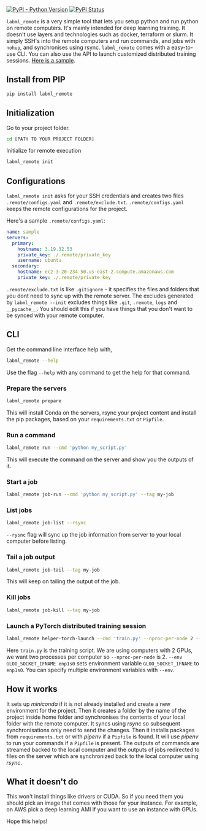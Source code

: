 [![PyPI - Python Version](https://badge.fury.io/py/labml-remote.svg)](https://badge.fury.io/py/labml-remote)
[![PyPI Status](https://pepy.tech/badge/labml_remote)](https://pepy.tech/project/labml_remote)

`labml_remote` is a very simple tool that lets you setup python and run python on remote computers.
It's mainly intended for deep learning training.
It doesn't use layers and technologies such as docker, terraform or slurm.
It simply SSH's into the remote computers and run commands, and jobs with `nohup`,
 and synchronises using rsync.
`labml_remote` comes with a easy-to-use CLI. You can also use the API to launch 
customized distributed training sessions.
[Here is a sample](https://github.com/labmlai/labml/tree/master/samples/remote_ddp).

## Install from PIP

```bash
pip install labml_remote
```

## Initialization

Go to your project folder.

```bash
cd [PATH TO YOUR PROJECT FOLDER]
```

Initialize for remote execution
```bash
labml_remote init
```


## Configurations

`labml_remote init` asks for your SSH credentials and creates two files `.remote/configs.yaml`
and `.remote/exclude.txt`.
`.remote/configs.yaml` keeps the remote configurations for the project.

Here's a sample `.remote/configs.yaml`:

```yaml
name: sample
servers:
  primary:
    hostname: 3.19.32.53
    private_key: ./.remote/private_key
    username: ubuntu
  secondary:
    hostname: ec2-3-20-234-50.us-east-2.compute.amazonaws.com
    private_key: ./.remote/private_key
```

`.remote/exclude.txt` is like `.gitignore` - it specifies the files and folders that you dont need
to sync up with the remote server. The excludes generated by `labml_remote --init` excludes
things like `.git`, `.remote`, `logs` and `__pycache__`.
You should edit this if you have things that you don't want to be synced with your remote computer.

## CLI

Get the command line interface help with,

```bash
labml_remote --help
```

Use the flag `--help` with any command to get the help for that command.

### Prepare the servers

```bash
labml_remote prepare
```

This will install Conda on the servers, rsync your project content and install the pip packages,
based on your `requirements.txt` or `Pipfile`.

### Run a command

```bash
labml_remote run --cmd 'python my_script.py'
```

This will execute the command on the server and show you the outputs of it.

### Start a job

```bash
labml_remote job-run --cmd 'python my_script.py' --tag my-job
```

### List jobs

```bash
labml_remote job-list --rsync
```

`--rysnc` flag will sync up the job information from server to your local computer before
listing.

### Tail a job output

```bash
labml_remote job-tail --tag my-job
```

This will keep on tailing the output of the job.

### Kill jobs

```bash
labml_remote job-kill --tag my-job
```

### Launch a PyTorch distributed training session

```bash
labml_remote helper-torch-launch --cmd 'train.py' --nproc-per-node 2 --env GLOO_SOCKET_IFNAME enp1s0
```
Here `train.py` is the training script. We are using computers  with 2 GPUs, we want two processes per computer
so `--nproc-per-node` is 2. `--env GLOO_SOCKET_IFNAME enp1s0` sets environment variable `GLOO_SOCKET_IFNAME` to
`enp1s0`. You can specify multiple environment variables with `--env`.

## How it works

It sets up *miniconda* if it is not already installed and create a new environment for the project.
Then it creates a folder by the name of the project inside home folder and synchronises the contents
of your local folder with the remote computer.
It syncs using *rsync* so subsequent synchronisations only need to send the changes.
Then it installs packages from `requirements.txt` or with *pipenv* if a `Pipfile` is found.
It will use *pipenv* to run your commands if a `Pipfile` is present.
The outputs of commands are streamed backed to the local computer and the outputs of jobs redirected to
files on the server which are synchronized back to the local computer using *rsync*.

## What it doesn't do

This won't install things like drivers or CUDA. So if you need them you should pick an
image that comes with those for your instance. For example, on AWS pick a deep learning
AMI if you want to use an instance with GPUs.

Hope this helps!